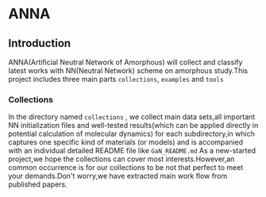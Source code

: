 # ANNA
## Introduction

ANNA(Artificial Neutral Network of Amorphous) will collect and classify latest works with NN(Neutral Network) scheme on amorphous study.This project includes three main parts `collections`, `examples` and `tools` 

### Collections

In the directory named `collections` , we collect main data sets,all important NN initialization files and well-tested results(which can be applied directly in potential calculation of molecular dynamics) for each subdirectory,in which captures one specific kind of materials (or models) and is accompanied with an individual detailed README file like `GaN_README.md`
As a new-started project,we hope the collections can cover most interests.However,an common occurrence is for our collections to be not that perfect to meet your demands.Don't worry,we have extracted main work flow from published papers.   
